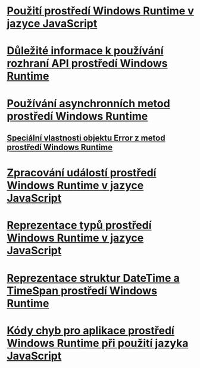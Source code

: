 # [Použití prostředí Windows Runtime v jazyce JavaScript](using-the-windows-runtime-in-javascript.md)
# [Důležité informace k používání rozhraní API prostředí Windows Runtime](considerations-when-using-the-windows-runtime-api.md)
# [Používání asynchronních metod prostředí Windows Runtime](using-windows-runtime-asynchronous-methods.md)
## [Speciální vlastnosti objektu Error z metod prostředí Windows Runtime](special-error-properties-from-asynchronous-windows-runtime-methods.md)
# [Zpracování událostí prostředí Windows Runtime v jazyce JavaScript](handling-windows-runtime-events-in-javascript.md)
# [Reprezentace typů prostředí Windows Runtime v jazyce JavaScript](javascript-representation-of-windows-runtime-types.md)
# [Reprezentace struktur DateTime a TimeSpan prostředí Windows Runtime](windows-runtime-datetime-and-timespan-representations.md)
# [Kódy chyb pro aplikace prostředí Windows Runtime při použití jazyka JavaScript](error-codes-for-windows-runtime-apps-using-javascript.md)
